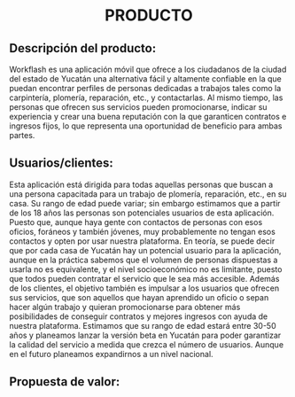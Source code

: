 ﻿<center><h1>PRODUCTO</h1></center>

## Descripción del producto:
Workflash es una aplicación móvil que ofrece a los ciudadanos de la ciudad del estado de Yucatán una alternativa fácil y altamente confiable en la que puedan encontrar perfiles de personas dedicadas a trabajos tales como la carpintería, plomería, reparación, etc., y contactarlas. Al mismo tiempo, las personas que ofrecen sus servicios pueden promocionarse, indicar su experiencia y crear una buena reputación con la que garanticen contratos e ingresos fijos, lo que representa una oportunidad de beneficio para ambas partes.

## Usuarios/clientes:
Esta aplicación está dirigida para todas aquellas personas que buscan a una persona capacitada para un trabajo de plomería, reparación, etc., en su casa. Su rango de edad puede variar; sin embargo estimamos que a partir de los 18 años las personas son potenciales usuarios de esta aplicación. Puesto que, aunque haya gente con contactos de personas con esos oficios, foráneos y también jóvenes, muy probablemente no tengan esos contactos y opten por usar nuestra plataforma.
En teoría, se puede decir que por cada casa de Yucatán hay un potencial usuario para la aplicación, aunque en la práctica sabemos que el volumen de personas dispuestas a usarla no es equivalente, y el nivel socioeconómico no es limitante, puesto que todos pueden contratar el servicio que le sea más accesible.
Además de los clientes, el objetivo también es impulsar a los usuarios que ofrecen sus servicios, que son aquellos que hayan aprendido un oficio o sepan hacer algún trabajo y quieran promocionarse para obtener más posibilidades de conseguir contratos y mejores ingresos con ayuda de nuestra plataforma. Estimamos que su rango de edad estará entre 30-50 años y planeamos lanzar la versión beta en Yucatán para poder garantizar la calidad del servicio a medida que crezca el número de usuarios. Aunque en el futuro planeamos expandirnos a un nivel nacional.


## Propuesta de valor:


<!--stackedit_data:
eyJoaXN0b3J5IjpbNDkyMzc1OTUwLDU4OTg0ODU3NCwtMTQ1NT
E4OTQzNCwtMTc0MzE4NjQ0NiwxMDkzMjAxODgzLDE1OTczMTc1
NTEsMjAzMDIzMjQwNV19
-->